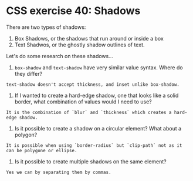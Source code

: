 # CSS exercise 40: Shadows

There are two types of shadows:

1. Box Shadows, or the shadows that run around or inside a box
1. Text Shadwos, or the ghostly shadow outlines of text.

Let's do some research on these shadows…

1. `box-shadow` and `text-shadow` have very similar value syntax. Where do they differ?
```
text-shadow doesn't accept thickness, and inset unlike box-shadow.
```
1. If I wanted to create a hard-edge shadow, one that looks like a solid border, what combination of values would I need to use?
```
It is the combination of `blur` and `thickness` which creates a hard-edge shadow.
```
1. Is it possible to create a shadow on a circular element? What about a polygon?
```
It is possible when using `border-radius` but `clip-path` not as it can be polygone or ellipse.
```
1. Is it possible to create multiple shadows on the same element?
```
Yes we can by separating them by commas.
```
